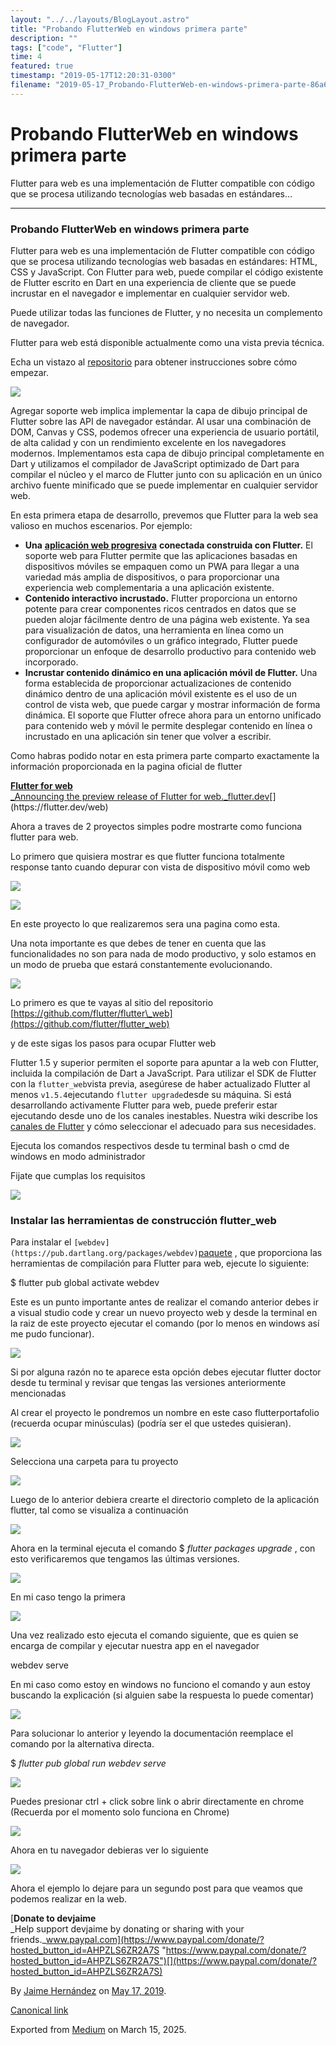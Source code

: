 ```yaml
---
layout: "../../layouts/BlogLayout.astro"
title: "Probando FlutterWeb en windows primera parte"
description: ""
tags: ["code", "Flutter"]
time: 4
featured: true
timestamp: "2019-05-17T12:20:31-0300"
filename: "2019-05-17_Probando-FlutterWeb-en-windows-primera-parte-86a672b0b280"
---
```


Probando FlutterWeb en windows primera parte
============================================

Flutter para web es una implementación de Flutter compatible con código que se procesa utilizando tecnologías web basadas en estándares…

* * *

### Probando FlutterWeb en windows primera parte

Flutter para web es una implementación de Flutter compatible con código que se procesa utilizando tecnologías web basadas en estándares: HTML, CSS y JavaScript. Con Flutter para web, puede compilar el código existente de Flutter escrito en Dart en una experiencia de cliente que se puede incrustar en el navegador e implementar en cualquier servidor web.

Puede utilizar todas las funciones de Flutter, y no necesita un complemento de navegador.

Flutter para web está disponible actualmente como una vista previa técnica.

Echa un vistazo al [repositorio](https://github.com/flutter/flutter_web) para obtener instrucciones sobre cómo empezar.

![](https://cdn-images-1.medium.com/max/800/1*Khvy8lDxWvNf2lGNNAXHAQ.png)

Agregar soporte web implica implementar la capa de dibujo principal de Flutter sobre las API de navegador estándar. Al usar una combinación de DOM, Canvas y CSS, podemos ofrecer una experiencia de usuario portátil, de alta calidad y con un rendimiento excelente en los navegadores modernos. Implementamos esta capa de dibujo principal completamente en Dart y utilizamos el compilador de JavaScript optimizado de Dart para compilar el núcleo y el marco de Flutter junto con su aplicación en un único archivo fuente minificado que se puede implementar en cualquier servidor web.

En esta primera etapa de desarrollo, prevemos que Flutter para la web sea valioso en muchos escenarios. Por ejemplo:

*   **Una** [**aplicación web progresiva**](https://developers.google.com/web/progressive-web-apps/) **conectada construida con Flutter.** El soporte web para Flutter permite que las aplicaciones basadas en dispositivos móviles se empaquen como un PWA para llegar a una variedad más amplia de dispositivos, o para proporcionar una experiencia web complementaria a una aplicación existente.
*   **Contenido interactivo incrustado.** Flutter proporciona un entorno potente para crear componentes ricos centrados en datos que se pueden alojar fácilmente dentro de una página web existente. Ya sea para visualización de datos, una herramienta en línea como un configurador de automóviles o un gráfico integrado, Flutter puede proporcionar un enfoque de desarrollo productivo para contenido web incorporado.
*   **Incrustar contenido dinámico en una aplicación móvil de Flutter.** Una forma establecida de proporcionar actualizaciones de contenido dinámico dentro de una aplicación móvil existente es el uso de un control de vista web, que puede cargar y mostrar información de forma dinámica. El soporte que Flutter ofrece ahora para un entorno unificado para contenido web y móvil le permite desplegar contenido en línea o incrustado en una aplicación sin tener que volver a escribir.

Como habras podido notar en esta primera parte comparto exactamente la información proporcionada en la pagina oficial de flutter

[**Flutter for web**  
_Announcing the preview release of Flutter for web._flutter.dev](https://flutter.dev/web "https://flutter.dev/web")[](https://flutter.dev/web)

Ahora a traves de 2 proyectos simples podre mostrarte como funciona flutter para web.

Lo primero que quisiera mostrar es que flutter funciona totalmente response tanto cuando depurar con vista de dispositivo móvil como web

![](https://cdn-images-1.medium.com/max/800/1*3UDCyEVdrutkMXYmPei3Zg.png)

![](https://cdn-images-1.medium.com/max/800/1*70204Etv7mRXnXHsIAROgg.png)

En este proyecto lo que realizaremos sera una pagina como esta.

Una nota importante es que debes de tener en cuenta que las funcionalidades no son para nada de modo productivo, y solo estamos en un modo de prueba que estará constantemente evolucionando.

![](https://cdn-images-1.medium.com/max/800/1*ikbJwZdh2laW7hIff7KrFQ.png)

Lo primero es que te vayas al sitio del repositorio [https://github.com/flutter/flutter\_web](https://github.com/flutter/flutter_web)

y de este sigas los pasos para ocupar Flutter web

Flutter 1.5 y superior permiten el soporte para apuntar a la web con Flutter, incluida la compilación de Dart a JavaScript. Para utilizar el SDK de Flutter con la `flutter_web`vista previa, asegúrese de haber actualizado Flutter al menos `v1.5.4`ejecutando `flutter upgrade`desde su máquina. Si está desarrollando activamente Flutter para web, puede preferir estar ejecutando desde uno de los canales inestables. Nuestra wiki describe los [canales de Flutter](https://github.com/flutter/flutter/wiki/Flutter-build-release-channels) y cómo seleccionar el adecuado para sus necesidades.

Ejecuta los comandos respectivos desde tu terminal bash o cmd de windows en modo administrador

Fijate que cumplas los requisitos

![](https://cdn-images-1.medium.com/max/800/1*Crozg0xDA5XhoiS6MLxSTQ.png)

### Instalar las herramientas de construcción flutter\_web

Para instalar el `[webdev](https://pub.dartlang.org/packages/webdev)`[paquete](https://pub.dartlang.org/packages/webdev) , que proporciona las herramientas de compilación para Flutter para web, ejecute lo siguiente:

$ flutter pub global activate webdev

Este es un punto importante antes de realizar el comando anterior debes ir a visual studio code y crear un nuevo proyecto web y desde la terminal en la raiz de este proyecto ejecutar el comando (por lo menos en windows así me pudo funcionar).

![](https://cdn-images-1.medium.com/max/800/1*8uNacRdY-berYecUUoPf9A.png)

Si por alguna razón no te aparece esta opción debes ejecutar flutter doctor desde tu terminal y revisar que tengas las versiones anteriormente mencionadas

Al crear el proyecto le pondremos un nombre en este caso flutterportafolio (recuerda ocupar minúsculas) (podría ser el que ustedes quisieran).

![](https://cdn-images-1.medium.com/max/800/1*-hocIq-xLUT1zfAfYgE_cA.png)

Selecciona una carpeta para tu proyecto

![](https://cdn-images-1.medium.com/max/800/1*DEeOwWEweGjL3sOykdLb5A.png)

Luego de lo anterior debiera crearte el directorio completo de la aplicación flutter, tal como se visualiza a continuación

![](https://cdn-images-1.medium.com/max/800/1*eht12bZv1nouBGkWwUt5RQ.png)

Ahora en la terminal ejecuta el comando $ _flutter packages upgrade_ , con esto verificaremos que tengamos las últimas versiones.

![](https://cdn-images-1.medium.com/max/800/1*NtE99X9z_VOQjPbGeJA9VA.png)

En mi caso tengo la primera

![](https://cdn-images-1.medium.com/max/800/1*lb1M2Up23ohbAwgFYR5Iog.png)

Una vez realizado esto ejecuta el comando siguiente, que es quien se encarga de compilar y ejecutar nuestra app en el navegador

webdev serve

En mi caso como estoy en windows no funciono el comando y aun estoy buscando la explicación (si alguien sabe la respuesta lo puede comentar)

![](https://cdn-images-1.medium.com/max/800/1*-HFcaViA1uNUizm4ewBMdg.png)

Para solucionar lo anterior y leyendo la documentación reemplace el comando por la alternativa directa.

$ _flutter pub global run webdev serve_

![](https://cdn-images-1.medium.com/max/800/1*ggNDYgF0Dd7BUDMsyM_Maw.png)

Puedes presionar ctrl + click sobre link o abrir directamente en chrome (Recuerda por el momento solo funciona en Chrome)

![](https://cdn-images-1.medium.com/max/800/1*OgUD8wPU9frS2khroBnWLQ.png)

Ahora en tu navegador debieras ver lo siguiente

![](https://cdn-images-1.medium.com/max/800/1*fdKujIBmF-iVjlekX4tUdg.png)

Ahora el ejemplo lo dejare para un segundo post para que veamos que podemos realizar en la web.

[**Donate to devjaime**  
_Help support devjaime by donating or sharing with your friends._www.paypal.com](https://www.paypal.com/donate/?hosted_button_id=AHPZLS6ZR2A7S "https://www.paypal.com/donate/?hosted_button_id=AHPZLS6ZR2A7S")[](https://www.paypal.com/donate/?hosted_button_id=AHPZLS6ZR2A7S)

By [Jaime Hernández](https://medium.com/@devjaime) on [May 17, 2019](https://medium.com/p/86a672b0b280).

[Canonical link](https://medium.com/@devjaime/probando-flutterweb-en-windows-primera-parte-86a672b0b280)

Exported from [Medium](https://medium.com) on March 15, 2025.